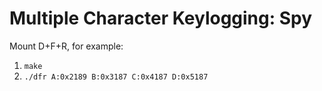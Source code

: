 # Multiple Character Keylogging: Spy

Mount D+F+R, for example:

1. `make`
2. `./dfr A:0x2189 B:0x3187 C:0x4187 D:0x5187`